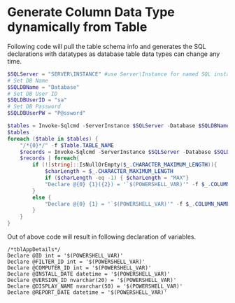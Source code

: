 # Generate Column Data Type dynamically from Table
Following code will pull the table schema info and generates the SQL declarations with datatypes as database table data types can change any time.


```PowerShell
$SQLServer = "SERVER\INSTANCE" #use Server\Instance for named SQL instances!
# Set DB Name
$SQLDBName = "Database"
# Set DB User ID
$SQLDBUserID = "sa"
# Set DB Password
$SQLDBUserPW = "P@ssword"

$tables = Invoke-Sqlcmd -ServerInstance $SQLServer -Database $SQLDBName -Username $SQLDBUserID -Password $SQLDBUserPW -Query "SELECT * FROM information_schema.tables" | Select TABLE_NAME
$tables
foreach ($table in $tables) {
    "/*{0}*/" -f $Table.TABLE_NAME
    $records = Invoke-Sqlcmd -ServerInstance $SQLServer -Database $SQLDBName -Username $SQLDBUserID -Password $SQLDBUserPW -Query "select * from information_schema.columns where table_name = '$($Table.TABLE_NAME)'" | Select Column_Name, Data_Type, CHARACTER_MAXIMUM_LENGTH
    $records | foreach{
        if (![string]::IsNullOrEmpty($_.CHARACTER_MAXIMUM_LENGTH)){
            $charLength = $_.CHARACTER_MAXIMUM_LENGTH
            if ($charLength -eq -1) { $charLength = "MAX"}
            "Declare @{0} {1}({2}) = '`$(POWERSHELL_VAR)'" -f $_.COLUMN_NAME, $_.DATA_TYPE, $charLength
        }
        else {
            "Declare @{0} {1} = '`$(POWERSHELL_VAR)'" -f $_.COLUMN_NAME, $_.DATA_TYPE
        }
    }
}
```

Out of above code will result in following declaration of variables.
```TSQL
/*tblAppDetails*/
Declare @ID int = '$(POWERSHELL_VAR)'
Declare @FILTER_ID int = '$(POWERSHELL_VAR)'
Declare @COMPUTER_ID int = '$(POWERSHELL_VAR)'
Declare @INSTALL_DATE datetime = '$(POWERSHELL_VAR)'
Declare @VERSION_ID nvarchar(20) = '$(POWERSHELL_VAR)'
Declare @DISPLAY_NAME nvarchar(50) = '$(POWERSHELL_VAR)'
Declare @REPORT_DATE datetime = '$(POWERSHELL_VAR)'
```
